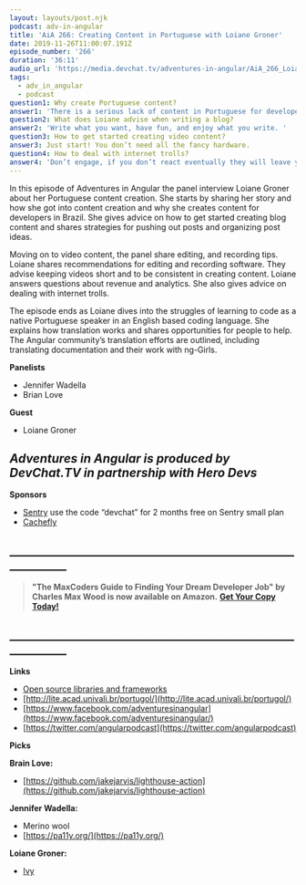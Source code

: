 ```yaml
---
layout: layouts/post.njk
podcast: adv-in-angular
title: 'AiA 266: Creating Content in Portuguese with Loiane Groner'
date: 2019-11-26T11:00:07.191Z
episode_number: '266'
duration: '36:11'
audio_url: 'https://media.devchat.tv/adventures-in-angular/AiA_266_Loiane_Groner.mp3'
tags:
  - adv_in_angular
  - podcast
question1: Why create Portuguese content?
answer1: 'There is a serious lack of content in Portuguese for developers in Brazil. '
question2: What does Loiane advise when writing a blog?
answer2: 'Write what you want, have fun, and enjoy what you write. '
question3: How to get started creating video content?
answer3: Just start! You don’t need all the fancy hardware.
question4: How to deal with internet trolls?
answer4: 'Don’t engage, if you don’t react eventually they will leave you alone.'
---
```

In this episode of Adventures in Angular the panel interview Loiane Groner about her Portuguese content creation. She starts by sharing her story and how she got into content creation and why she creates content for developers in Brazil. She gives advice on how to get started creating blog content and shares strategies for pushing out posts and organizing post ideas. 

Moving on to video content, the panel share editing, and recording tips. Loiane shares recommendations for editing and recording software. They advise keeping videos short and to be consistent in creating content. Loiane answers questions about revenue and analytics. She also gives advice on dealing with internet trolls. 

The episode ends as Loiane dives into the struggles of learning to code as a native Portuguese speaker in an English based coding language. She explains how translation works and shares opportunities for people to help. The Angular community’s translation efforts are outlined, including translating documentation and their work with ng-Girls.  


**Panelists**

- Jennifer Wadella
- Brian Love

**Guest**

- Loiane Groner

## _Adventures in Angular is produced by DevChat.TV in partnership with Hero Devs_

**Sponsors**

- [Sentry](http://sentry.io/) use the code “devchat” for 2 months free on Sentry small plan
- [Cachefly](https://www.cachefly.com/)


## **\_\_\_\_\_\_\_\_\_\_\_\_\_\_\_\_\_\_\_\_\_\_\_\_\_\_\_\_\_\_\_\_\_\_\_\_\_\_\_\_\_\_\_\_\_\_\_\_\_\_\_\_\_\_\_\_\_\_\_\_**

> **"The MaxCoders Guide to Finding Your Dream Developer Job" by Charles Max Wood is now available on Amazon.**  [**Get Your Copy Today!**](https://www.amazon.com/gp/product/B081MBL5C9/ref=as_li_ss_tl?ie=UTF8&linkCode=sl1&tag=devchattv-20&linkId=9d61363241636e2546ef46abba198746&language=en_US)

## **\_\_\_\_\_\_\_\_\_\_\_\_\_\_\_\_\_\_\_\_\_\_\_\_\_\_\_\_\_\_\_\_\_\_\_\_\_\_\_\_\_\_\_\_\_\_\_\_\_\_\_\_\_\_\_\_\_\_\_\_**


**Links**

- [Open source libraries and frameworks](https://almanac.httparchive.org/en/2019/javascript#open-source-libraries-and-frameworks)
- [http://lite.acad.univali.br/portugol/](http://lite.acad.univali.br/portugol/)
- [https://www.facebook.com/adventuresinangular](https://www.facebook.com/adventuresinangular/)
- [https://twitter.com/angularpodcast](https://twitter.com/angularpodcast)

**Picks**

**Brain Love:**

- [https://github.com/jakejarvis/lighthouse-action](https://github.com/jakejarvis/lighthouse-action)

**Jennifer Wadella:**

- Merino wool
- [https://pa11y.org/](https://pa11y.org/)

**Loiane Groner:**

- [Ivy](https://angular.io/guide/ivy)

